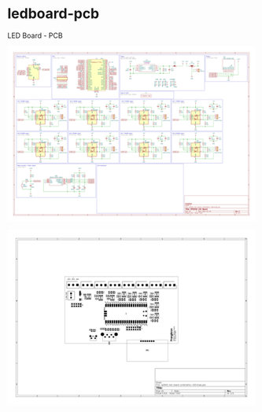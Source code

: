 # ledboard-pcb

LED Board - PCB

![](rp2040-led-board-schematics-v02.svg)

![](rp2040-led-board-schematics-v02-User_1.svg)
